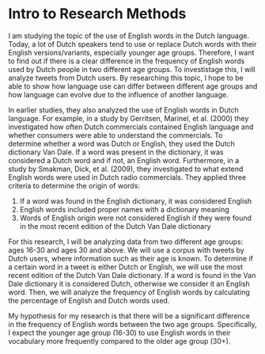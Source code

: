 # Intro to Research Methods

I am studying the topic of the use of English words in the Dutch language. Today, a lot of Dutch speakers tend to use or replace Dutch words with their English versions/variants, especially younger age groups. Therefore, I want to find out if there is a clear difference in the frequency of English words used by Dutch people in two different age groups. To investistage this, I will analyze tweets from Dutch users. By researching this topic, I hope to be able to show how language use can differ between different age groups and how language can evolve due to the influence of another language.

In earlier studies, they also analyzed the use of English words in Dutch language. For example, in a study by Gerritsen, Marinel, et al. (2000) they investigated how often Dutch commercials contained English language and whether consumers were able to understand the commercials. To determine whether a word was Dutch or English, they used the Dutch dictionary Van Dale. If a word was present in the dictionary, it was considered a Dutch word and if not, an English word. Furthermore, in a study by Smakman, Dick, et al. (2009), they investigated to what extend English words were used in Dutch radio commercials. They applied three criteria to determine the origin of words: 

1. If a word was found in the English dictionary, it was considered English
2. English words included proper names with a dictionary meaning
3. Words of English origin were not considered English if they were found in the most recent edition of the Dutch Van Dale dictionary
   

For this research, I will be analyzing data from two different age groups: ages 16-30 and ages 30 and above. We will use a corpus with tweets by Dutch users, where information such as their age is known. To determine if a certain word in a tweet is either Dutch or English, we will use the most recent edition of the Dutch Van Dale dictionary. If a word is found in the Van Dale dictionary it is considered Dutch, otherwise we consider it an English word. Then, we will analyze the frequency of English words by calculating the percentage of English and Dutch words used.

My hypothesis for my research is that there will be a significant difference in the frequency of English words between the two age groups. Specifically, I expect the younger age group (16-30) to use English words in their vocabulary more frequently compared to the older age group (30+).
